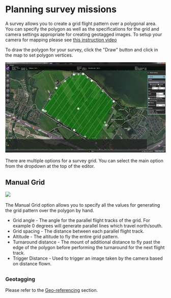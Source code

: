 # Planning survey missions

A survey allows you to create a grid flight pattern over a polygonal area. You can specify the polygon as well as the specifications for the grid and camera settings appropriate for creating geotagged images. To setup your camera for mapping please see [this instruction video](https://drive.google.com/open?id=133Ffh29p\_Tf\_3\_R\_IrRG17kVnYU9UUjs)

To draw the polygon for your survey, click the "Draw" button and click in the map to set polygon vertices.

![](https://github.com/sanderux/qgc-user-guide/raw/Abridged/assets/Survey.jpg)

There are multiple options for a survey grid. You can select the main option from the dropdown at the top of the editor.

## Manual Grid

[![](https://github.com/sanderux/qgc-user-guide/raw/Abridged/images/plan/SurveyManual.jpg)](https://github.com/sanderux/qgc-user-guide/blob/Abridged/images/plan/SurveyManual.jpg)

The Manual Grid option allows you to specify all the values for generating the grid pattern over the polygon by hand.

* Grid angle - The angle for the parallel flight tracks of the grid. For example 0 degrees will generate parallel lines which travel north/south.
* Grid spacing - The distance between each parallel flight track.
* Altitude - The altitude to fly the entire grid pattern.
* Turnaround distance - The mount of additional distance to fly past the edge of the polygon before performing the turnaround for the next flight track.
* Trigger Distance - Used to trigger an image taken by the camera based on distance flown.

##

### Geotagging <a href="#geotagging" id="geotagging"></a>

Please refer to the [Geo-referencing](../geo-referencing.md) section.
